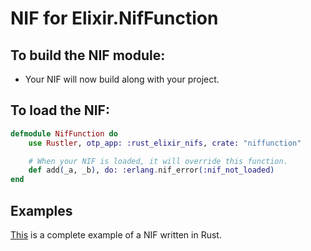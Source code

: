 # NIF for Elixir.NifFunction

## To build the NIF module:

- Your NIF will now build along with your project.

## To load the NIF:

```elixir
defmodule NifFunction do
    use Rustler, otp_app: :rust_elixir_nifs, crate: "niffunction"

    # When your NIF is loaded, it will override this function.
    def add(_a, _b), do: :erlang.nif_error(:nif_not_loaded)
end
```

## Examples

[This](https://github.com/hansihe/NifIo) is a complete example of a NIF written in Rust.
